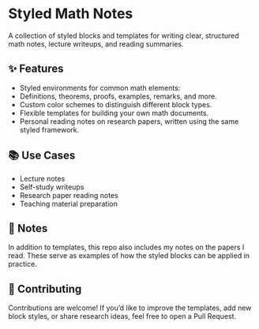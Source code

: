 # Styled Math Notes

A collection of styled blocks and templates for writing clear, structured math notes, lecture writeups, and reading summaries.

## ✨ Features

* Styled environments for common math elements:
* Definitions, theorems, proofs, examples, remarks, and more.
* Custom color schemes to distinguish different block types.
* Flexible templates for building your own math documents.
* Personal reading notes on research papers, written using the same styled framework.

## 📚 Use Cases

* Lecture notes
* Self-study writeups
* Research paper reading notes
* Teaching material preparation

## 📝 Notes

In addition to templates, this repo also includes my notes on the papers I read. These serve as examples of how the styled blocks can be applied in practice.

## 🤝 Contributing

Contributions are welcome! If you’d like to improve the templates, add new block styles, or share research ideas, feel free to open a Pull Request.
